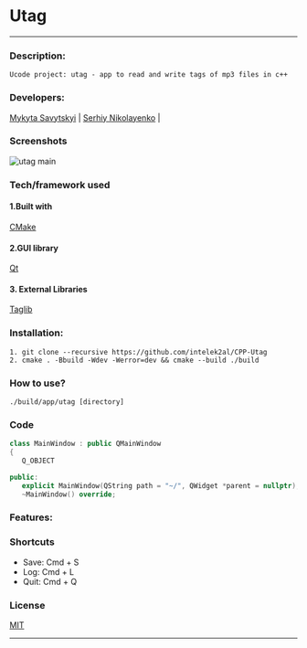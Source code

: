 # Utag
___

 ### Description:
    Ucode project: utag - app to read and write tags of mp3 files in c++ 
 ### Developers:
 [Mykyta Savytskyi](https://github.com/intelek2al) | 
 [Serhiy Nikolayenko](https://github.com/N-911) | 
 

### Screenshots 
 ![utag main](https://drive.google.com/drive/folders/1W8UCFyABJ8dzKr74NopkM0F__qIXcczR?usp=sharing)

### Tech/framework used

#### 1.Built with

 [CMake](https://cmake.org)

#### 2.GUI library

 [Qt](https://www.qt.io)

#### 3. External Libraries

 [Taglib](https://taglib.org)
   
 ### Installation:
    1. git clone --recursive https://github.com/intelek2al/CPP-Utag
    2. cmake . -Bbuild -Wdev -Werror=dev && cmake --build ./build
 
 ### How to use?
    ./build/app/utag [directory]
 
 ### Code
 
 ```c++
class MainWindow : public QMainWindow
{
    Q_OBJECT

public:
    explicit MainWindow(QString path = "~/", QWidget *parent = nullptr);
    ~MainWindow() override;

 ```
### Features:

### Shortcuts
* Save: Cmd + S
* Log:  Cmd + L
* Quit: Cmd + Q

### License
[MIT](https://choosealicense.com/licenses/mit/)

---

